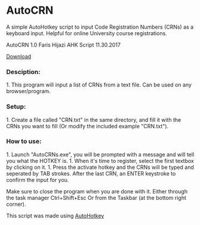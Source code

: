 # AutoCRN
A simple AutoHotkey script to input Code Registration Numbers (CRNs) as a keyboard input.
Helpful for online University course registrations.

AutoCRN 1.0
Faris Hijazi AHK Script 11.30.2017

[Download](https://github.com/buzamahmooza/AutoCRN/archive/master.zip)

<h3>Desciption:</h3>
1. This program will input a list of CRNs from a text file.
	Can be used on any browser/program.


<h3>Setup:</h3>
1. Create a file called "CRN.txt" in the same directory, and fill it with the CRNs you want to fill
	(Or modify the included example "CRN.txt").

<h3>How to use:</h3>
1. Launch "AutoCRNs.exe", you will be prompted with a message and will tell you what the HOTKEY is.
1. When it's time to register, select the first textbox by clicking on it.
1. Press the activate hotkey and the CRNs will be typed and seperated by TAB strokes.
  After the last CRN, an ENTER keystroke to confirm the input for you.

	
Make sure to close the program when you are done with it.
Either through the task manager Ctrl+Shift+Esc
Or from the Taskbar (at the bottom right corner).


This script was made using [AutoHotkey](https://autohotkey.com/)
